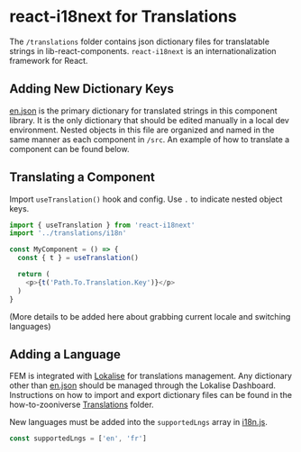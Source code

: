 # react-i18next for Translations

The `/translations` folder contains json dictionary files for translatable strings in lib-react-components. `react-i18next` is an internationalization framework for React.


## Adding New Dictionary Keys

[en.json](en.json) is the primary dictionary for translated strings in this component library. It is the only dictionary that should be edited manually in a local dev environment. Nested objects in this file are organized and named in the same manner as each component in `/src`. An example of how to translate a component can be found below.


## Translating a Component

Import `useTranslation()` hook and config. Use `.` to indicate nested object keys.

```js
import { useTranslation } from 'react-i18next'
import '../translations/i18n'

const MyComponent = () => {
  const { t } = useTranslation()

  return (
    <p>{t('Path.To.Translation.Key')}</p>
  )
}
```

(More details to be added here about grabbing current locale and switching languages)


## Adding a Language

FEM is integrated with [Lokalise](https://app.lokalise.com) for translations management. Any dictionary other than [en.json](en.json) should be managed through the Lokalise Dashboard. Instructions on how to import and export dictionary files can be found in the how-to-zooniverse [Translations](https://github.com/zooniverse/how-to-zooniverse/tree/master/Translations) folder.

New languages must be added into the `supportedLngs` array in [i18n.js](i18n.js).

```js
const supportedLngs = ['en', 'fr']
```
